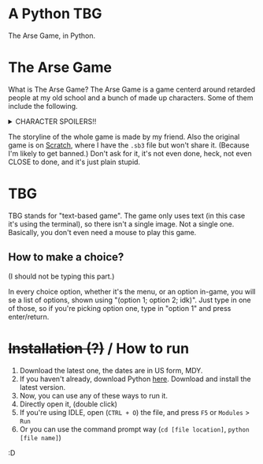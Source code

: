 # A Python TBG
The Arse Game, in Python.

# The Arse Game
What is The Arse Game? The Arse Game is a game centerd around retarded people at my old school and a bunch of made up characters. Some of them include the following. <details><summary>CHARACTER SPOILERS!!</summary>SM, F, RW, and CD.</details>

The storyline of the whole game is made by my friend. Also the original game is on [Scratch](https://scratch.mit.edu), where I have the `.sb3` file but won't share it. (Because I'm likely to get banned.) Don't ask for it, it's not even done, heck, not even CLOSE to done, and it's just plain stupid.

# TBG
TBG stands for "text-based game". The game only uses text (in this case it's using the terminal), so there isn't a single image. Not a single one. Basically, you don't even need a mouse to play this game.

## How to make a choice?
(I should not be typing this part.)

In every choice option, whether it's the menu, or an option in-game, you will se a list of options, shown using "(option 1; option 2; idk)". Just type in one of those, so if you're picking option one, type in "option 1" and press enter/return.

# ~~Installation (?)~~ / How to run
1. Download the latest one, the dates are in US form, MDY.
2. If you haven't already, download Python [here](https://python.org). Download and install the latest version.
3. Now, you can use any of these ways to run it.
1. Directly open it, (double click)
2. If you're using IDLE, open (`CTRL + O`) the file, and press `F5` or `Modules` > `Run`
3. Or you can use the command prompt way (`cd [file location]`, `python [file name]`)

:D
